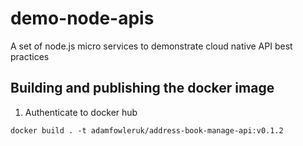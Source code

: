 # demo-node-apis
A set of node.js micro services to demonstrate cloud native API best practices

## Building and publishing the docker image

1. Authenticate to docker hub

```
docker build . -t adamfowleruk/address-book-manage-api:v0.1.2
